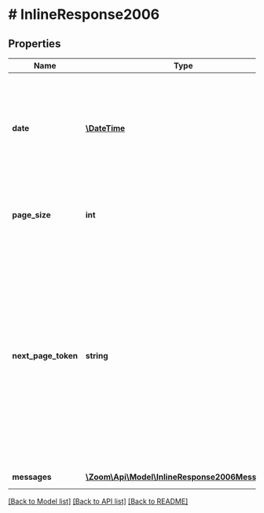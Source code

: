 # # InlineResponse2006

## Properties

Name | Type | Description | Notes
------------ | ------------- | ------------- | -------------
**date** | [**\DateTime**](\DateTime.md) | The date provided in the query parameter. If a date is not provided, the default value is the **current date**. | [optional] 
**page_size** | **int** | The number of records returned with a single API call. | [optional] 
**next_page_token** | **string** | The next page token is used to paginate through large result sets. A next page token will be returned whenever the set of available results exceeds the current page size. The expiration period for this token is 15 minutes. | [optional] 
**messages** | [**\Zoom\Api\Model\InlineResponse2006Messages[]**](InlineResponse2006Messages.md) | List of message(s). | [optional] 

[[Back to Model list]](../../README.md#documentation-for-models) [[Back to API list]](../../README.md#documentation-for-api-endpoints) [[Back to README]](../../README.md)


